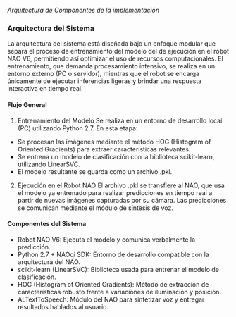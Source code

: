*Arquitectura de Componentes de la implementación*

### Arquitectura del Sistema

La arquitectura del sistema está diseñada bajo un enfoque modular que separa el proceso de entrenamiento del modelo del de ejecución en el robot NAO V6, permitiendo así optimizar el uso de recursos computacionales. El entrenamiento, que 
demanda procesamiento intensivo, se realiza en un entorno externo (PC o servidor), mientras que el robot se encarga únicamente de ejecutar inferencias ligeras y brindar una respuesta interactiva en tiempo real.

#### Flujo General
1. Entrenamiento del Modelo
Se realiza en un entorno de desarrollo local (PC) utilizando Python 2.7. En esta etapa:
- Se procesan las imágenes mediante el método HOG (Histogram of Oriented Gradients) para extraer características relevantes.
- Se entrena un modelo de clasificación con la biblioteca scikit-learn, utilizando LinearSVC.
- El modelo resultante se guarda como un archivo .pkl.

2. Ejecución en el Robot NAO
El archivo .pkl se transfiere al NAO, que usa el modelo ya entrenado para realizar predicciones en tiempo real a partir de nuevas imágenes capturadas por su cámara.
Las predicciones se comunican mediante el módulo de síntesis de voz.

#### Componentes del Sistema

- Robot NAO V6: Ejecuta el modelo y comunica verbalmente la predicción.
- Python 2.7 + NAOqi SDK: Entorno de desarrollo compatible con la arquitectura del NAO.
- scikit-learn (LinearSVC): Biblioteca usada para entrenar el modelo de clasificación.
- HOG (Histogram of Oriented Gradients): Método de extracción de características robusto frente a variaciones de iluminación y posición.
- ALTextToSpeech: Módulo del NAO para sintetizar voz y entregar resultados hablados al usuario.
